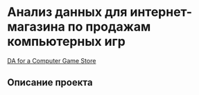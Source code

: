 # Анализ данных для интернет-магазина по продажам компьютерных игр


[DA for a Computer Game Store](https://github.com/allenbext/Portfolio/tree/main/DA%20for%20a%20Computer%20Game%20Store%20)

## Описание проекта

